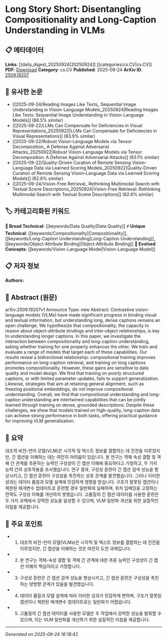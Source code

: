 <!-- KEYWORD_LINKING_METADATA:
{
  "processed_timestamp": "2025-09-24T16:18:42.504095",
  "vocabulary_version": "1.0",
  "selected_keywords": [
    "Vision-Language Model",
    "Compositionality",
    "Long-Caption Understanding",
    "Object-Attribute Binding",
    "Data Quality"
  ],
  "rejected_keywords": [],
  "similarity_scores": {
    "Vision-Language Model": 0.85,
    "Compositionality": 0.78,
    "Long-Caption Understanding": 0.8,
    "Object-Attribute Binding": 0.72,
    "Data Quality": 0.7
  },
  "extraction_method": "AI_prompt_based",
  "budget_applied": true,
  "candidates_json": {
    "candidates": [
      {
        "surface": "Vision-Language Models",
        "canonical": "Vision-Language Model",
        "aliases": [
          "VLMs"
        ],
        "category": "evolved_concepts",
        "rationale": "Vision-Language Models are central to the paper's exploration of compositionality and long-caption understanding, making them a key concept for linking.",
        "novelty_score": 0.45,
        "connectivity_score": 0.88,
        "specificity_score": 0.8,
        "link_intent_score": 0.85
      },
      {
        "surface": "Compositionality",
        "canonical": "Compositionality",
        "aliases": [
          "Compositional Reasoning"
        ],
        "category": "unique_technical",
        "rationale": "Compositionality is a unique technical focus of the paper, crucial for understanding the interaction with long-caption understanding.",
        "novelty_score": 0.65,
        "connectivity_score": 0.7,
        "specificity_score": 0.85,
        "link_intent_score": 0.78
      },
      {
        "surface": "Long-Caption Understanding",
        "canonical": "Long-Caption Understanding",
        "aliases": [
          "Dense Caption Understanding"
        ],
        "category": "unique_technical",
        "rationale": "Long-Caption Understanding is a specific challenge addressed in the paper, relevant for linking to related research in vision-language tasks.",
        "novelty_score": 0.68,
        "connectivity_score": 0.75,
        "specificity_score": 0.82,
        "link_intent_score": 0.8
      },
      {
        "surface": "Object-Attribute Binding",
        "canonical": "Object-Attribute Binding",
        "aliases": [
          "Attribute Binding"
        ],
        "category": "unique_technical",
        "rationale": "Object-Attribute Binding is a specific aspect of compositionality discussed in the paper, important for linking to related cognitive and computational models.",
        "novelty_score": 0.7,
        "connectivity_score": 0.65,
        "specificity_score": 0.78,
        "link_intent_score": 0.72
      },
      {
        "surface": "Data Quality",
        "canonical": "Data Quality",
        "aliases": [
          "Dataset Quality"
        ],
        "category": "broad_technical",
        "rationale": "Data Quality is highlighted as a critical factor affecting model performance, relevant for linking to discussions on dataset curation and model training.",
        "novelty_score": 0.3,
        "connectivity_score": 0.82,
        "specificity_score": 0.6,
        "link_intent_score": 0.7
      }
    ],
    "ban_list_suggestions": [
      "performance",
      "method",
      "experiment"
    ]
  },
  "decisions": [
    {
      "candidate_surface": "Vision-Language Models",
      "resolved_canonical": "Vision-Language Model",
      "decision": "linked",
      "scores": {
        "novelty": 0.45,
        "connectivity": 0.88,
        "specificity": 0.8,
        "link_intent": 0.85
      }
    },
    {
      "candidate_surface": "Compositionality",
      "resolved_canonical": "Compositionality",
      "decision": "linked",
      "scores": {
        "novelty": 0.65,
        "connectivity": 0.7,
        "specificity": 0.85,
        "link_intent": 0.78
      }
    },
    {
      "candidate_surface": "Long-Caption Understanding",
      "resolved_canonical": "Long-Caption Understanding",
      "decision": "linked",
      "scores": {
        "novelty": 0.68,
        "connectivity": 0.75,
        "specificity": 0.82,
        "link_intent": 0.8
      }
    },
    {
      "candidate_surface": "Object-Attribute Binding",
      "resolved_canonical": "Object-Attribute Binding",
      "decision": "linked",
      "scores": {
        "novelty": 0.7,
        "connectivity": 0.65,
        "specificity": 0.78,
        "link_intent": 0.72
      }
    },
    {
      "candidate_surface": "Data Quality",
      "resolved_canonical": "Data Quality",
      "decision": "linked",
      "scores": {
        "novelty": 0.3,
        "connectivity": 0.82,
        "specificity": 0.6,
        "link_intent": 0.7
      }
    }
  ]
}
-->

# Long Story Short: Disentangling Compositionality and Long-Caption Understanding in VLMs

## 📋 메타데이터

**Links**: [[daily_digest_20250924|20250924]] [[categories/cs.CV|cs.CV]]
**PDF**: [Download](https://arxiv.org/pdf/2509.19207.pdf)
**Category**: cs.CV
**Published**: 2025-09-24
**ArXiv ID**: [2509.19207](https://arxiv.org/abs/2509.19207)

## 🔗 유사한 논문
- [[2025-09-24/Reading Images Like Texts_ Sequential Image Understanding in Vision-Language Models_20250924|Reading Images Like Texts: Sequential Image Understanding in Vision-Language Models]] (86.5% similar)
- [[2025-09-22/LLMs Can Compensate for Deficiencies in Visual Representations_20250922|LLMs Can Compensate for Deficiencies in Visual Representations]] (83.9% similar)
- [[2025-09-22/Robust Vision-Language Models via Tensor Decomposition_ A Defense Against Adversarial Attacks_20250922|Robust Vision-Language Models via Tensor Decomposition: A Defense Against Adversarial Attacks]] (83.1% similar)
- [[2025-09-22/Quality-Driven Curation of Remote Sensing Vision-Language Data via Learned Scoring Models_20250922|Quality-Driven Curation of Remote Sensing Vision-Language Data via Learned Scoring Models]] (82.6% similar)
- [[2025-09-24/Vision-Free Retrieval_ Rethinking Multimodal Search with Textual Scene Descriptions_20250924|Vision-Free Retrieval: Rethinking Multimodal Search with Textual Scene Descriptions]] (82.6% similar)

## 🏷️ 카테고리화된 키워드
**🧠 Broad Technical**: [[keywords/Data Quality|Data Quality]]
**⚡ Unique Technical**: [[keywords/Compositionality|Compositionality]], [[keywords/Long-Caption Understanding|Long-Caption Understanding]], [[keywords/Object-Attribute Binding|Object-Attribute Binding]]
**🚀 Evolved Concepts**: [[keywords/Vision-Language Model|Vision-Language Model]]

## 📋 저자 정보

**Authors:** 

## 📄 Abstract (원문)

arXiv:2509.19207v1 Announce Type: new 
Abstract: Contrastive vision-language models (VLMs) have made significant progress in binding visual and textual information, but understanding long, dense captions remains an open challenge. We hypothesize that compositionality, the capacity to reason about object-attribute bindings and inter-object relationships, is key to understanding longer captions. In this paper, we investigate the interaction between compositionality and long-caption understanding, asking whether training for one property enhances the other. We train and evaluate a range of models that target each of these capabilities. Our results reveal a bidirectional relationship: compositional training improves performance on long-caption retrieval, and training on long captions promotes compositionality. However, these gains are sensitive to data quality and model design. We find that training on poorly structured captions, or with limited parameter updates, fails to support generalization. Likewise, strategies that aim at retaining general alignment, such as freezing positional embeddings, do not improve compositional understanding. Overall, we find that compositional understanding and long-caption understanding are intertwined capabilities that can be jointly learned through training on dense, grounded descriptions. Despite these challenges, we show that models trained on high-quality, long-caption data can achieve strong performance in both tasks, offering practical guidance for improving VLM generalization.

## 📝 요약

대조적 비전-언어 모델(VLM)은 시각적 및 텍스트 정보를 결합하는 데 진전을 이루었지만, 긴 캡션을 이해하는 데는 여전히 어려움이 있습니다. 본 연구는 객체 속성 결합 및 객체 간 관계를 추론하는 능력인 구성성이 긴 캡션 이해에 중요하다고 가정하고, 두 가지 능력 간의 상호작용을 조사했습니다. 연구 결과, 구성성 훈련이 긴 캡션 검색 성능을 향상시키고, 긴 캡션 훈련이 구성성을 촉진하는 상호 관계를 발견했습니다. 그러나 이러한 성과는 데이터 품질과 모델 설계에 민감하게 영향을 받습니다. 구조가 잘못된 캡션이나 제한된 매개변수 업데이트로 훈련할 경우 일반화에 실패하며, 위치 임베딩을 고정하는 전략도 구성성 이해를 개선하지 못했습니다. 고품질의 긴 캡션 데이터를 사용한 훈련은 두 가지 과제에서 강력한 성능을 달성할 수 있으며, VLM 일반화 개선을 위한 실질적인 지침을 제공합니다.

## 🎯 주요 포인트

- 1. 대조적 비전-언어 모델(VLMs)은 시각적 및 텍스트 정보를 결합하는 데 진전을 이루었지만, 긴 캡션을 이해하는 것은 여전히 도전 과제입니다.
- 2. 본 연구는 객체-속성 결합 및 객체 간 관계에 대한 추론 능력인 구성성이 긴 캡션 이해의 핵심이라고 가정합니다.
- 3. 구성성 훈련은 긴 캡션 검색 성능을 향상시키고, 긴 캡션 훈련은 구성성을 촉진하는 양방향 관계가 있음을 발견했습니다.
- 4. 데이터 품질과 모델 설계에 따라 이러한 성과가 민감하게 변하며, 구조가 잘못된 캡션이나 제한된 매개변수 업데이트로는 일반화가 어렵습니다.
- 5. 고품질의 긴 캡션 데이터를 사용한 모델은 두 작업에서 강력한 성능을 발휘할 수 있으며, 이는 VLM 일반화를 개선하기 위한 실질적인 지침을 제공합니다.


---

*Generated on 2025-09-24 16:18:42*
